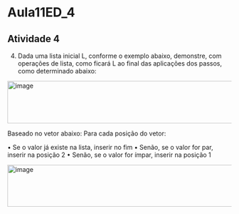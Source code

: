 # Aula11ED_4
## Atividade 4

4. Dada uma lista inicial L, conforme o exemplo abaixo, demonstre, com operações de lista, como ficará L ao final das aplicações dos passos, como determinado abaixo:

<img width="610" height="95" alt="image" src="https://github.com/user-attachments/assets/d0ab2114-bbe5-4927-b9f5-ba5de5060368" />

Baseado no vetor abaixo:
  Para cada posição do vetor:

• Se o valor já existe na lista, inserir no fim
• Senão, se o valor for par, inserir na posição 2
• Senão, se o valor for ímpar, inserir na posição 1

<img width="797" height="94" alt="image" src="https://github.com/user-attachments/assets/f0e54d55-852d-45bd-a3ff-aa62cded8614" />
